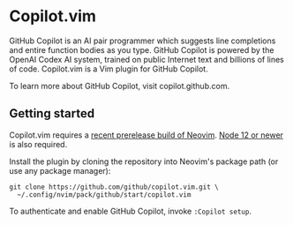 # Copilot.vim

GitHub Copilot is an AI pair programmer which suggests line completions and
entire function bodies as you type. GitHub Copilot is powered by the OpenAI
Codex AI system, trained on public Internet text and billions of lines of
code.  Copilot.vim is a Vim plugin for GitHub Copilot.

To learn more about GitHub Copilot, visit copilot.github.com.

## Getting started

Copilot.vim requires a [recent prerelease build of
Neovim](https://github.com/neovim/neovim/releases). [Node 12 or
newer](https://nodejs.org/en/download/) is also required.

Install the plugin by cloning the repository into Neovim's package path (or
use any package manager):

    git clone https://github.com/github/copilot.vim.git \
      ~/.config/nvim/pack/github/start/copilot.vim

To authenticate and enable GitHub Copilot, invoke `:Copilot setup`.
